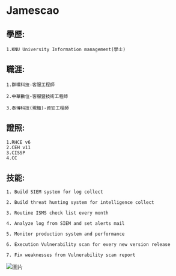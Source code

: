 Jamescao
===
學歷:
---
    
    1.KNU University Information management(學士)

職涯:
---
    1.群環科技-客服工程師

    2.中華數位-客服暨技術工程師

    3.泰博科技(現職)-資安工程師

證照:
---
    1.RHCE v6
    2.CEH v11
    3.CISSP
    4.CC

技能:
---
    1. Build SIEM system for log collect

    2. Build threat hunting system for intelligence collect

    3. Routine ISMS check list every month

    4. Analyze log from SIEM and set alerts mail

    5. Monitor production system and performance

    6. Execution Vulnerability scan for every new version release

    7. Fix weaknesses from Vulnerability scan report

![圖片](https://github.com/favorite986141/jamescao/assets/125249893/c0898343-3935-4ee5-986b-92c1ad6df179)
